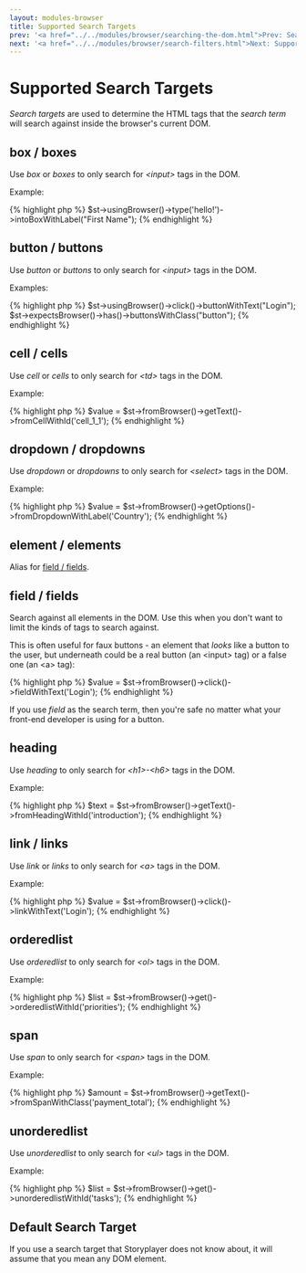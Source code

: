 ```yaml
---
layout: modules-browser
title: Supported Search Targets
prev: '<a href="../../modules/browser/searching-the-dom.html">Prev: Searching The DOM</a>'
next: '<a href="../../modules/browser/search-filters.html">Next: Supported Search Filters</a>'
---
```


# Supported Search Targets

_Search targets_ are used to determine the HTML tags that the _search term_ will search against inside the browser's current DOM.

## box / boxes

Use _box_ or _boxes_ to only search for _&lt;input&gt;_ tags in the DOM.

Example:

{% highlight php %}
$st->usingBrowser()->type('hello!')->intoBoxWithLabel("First Name");
{% endhighlight %}

## button / buttons

Use _button_ or _buttons_ to only search for _&lt;input&gt;_ tags in the DOM.

Examples:

{% highlight php %}
$st->usingBrowser()->click()->buttonWithText("Login");
$st->expectsBrowser()->has()->buttonsWithClass("button");
{% endhighlight %}

## cell / cells

Use _cell_ or _cells_ to only search for _&lt;td&gt;_ tags in the DOM.

Example:

{% highlight php %}
$value = $st->fromBrowser()->getText()->fromCellWithId('cell_1_1');
{% endhighlight %}

## dropdown / dropdowns

Use _dropdown_ or _dropdowns_ to only search for _&lt;select&gt;_ tags in the DOM.

Example:

{% highlight php %}
$value = $st->fromBrowser()->getOptions()->fromDropdownWithLabel('Country');
{% endhighlight %}

## element / elements

Alias for [field / fields](field__fields).

## field / fields

Search against all elements in the DOM.  Use this when you don't want to limit the kinds of tags to search against.

This is often useful for faux buttons - an element that _looks_ like a button to the user, but underneath could be a real button (an &lt;input&gt; tag) or a false one (an &lt;a&gt; tag):

{% highlight php %}
$value = $st->fromBrowser()->click()->fieldWithText('Login');
{% endhighlight %}

If you use _field_ as the search term, then you're safe no matter what your front-end developer is using for a button.

## heading

Use _heading_ to only search for _&lt;h1&gt;-&lt;h6&gt;_ tags in the DOM.

Example:

{% highlight php %}
$text = $st->fromBrowser()->getText()->fromHeadingWithId('introduction');
{% endhighlight %}

## link / links

Use _link_ or _links_ to only search for _&lt;a&gt;_ tags in the DOM.

Example:

{% highlight php %}
$value = $st->fromBrowser()->click()->linkWithText('Login');
{% endhighlight %}

## orderedlist

Use _orderedlist_ to only search for _&lt;ol&gt;_ tags in the DOM.

Example:

{% highlight php %}
$list = $st->fromBrowser()->get()->orderedlistWithId('priorities');
{% endhighlight %}

## span

Use _span_ to only search for _&lt;span&gt;_ tags in the DOM.

Example:

{% highlight php %}
$amount = $st->fromBrowser()->getText()->fromSpanWithClass('payment_total');
{% endhighlight %}

## unorderedlist

Use _unorderedlist_ to only search for _&lt;ul&gt;_ tags in the DOM.

Example:

{% highlight php %}
$list = $st->fromBrowser()->get()->unorderedlistWithId('tasks');
{% endhighlight %}

## Default Search Target

If you use a search target that Storyplayer does not know about, it will assume that you mean any DOM element.

